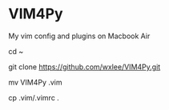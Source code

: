# VIM4Py
My vim config and plugins on Macbook Air

cd ~

git clone https://github.com/wxlee/VIM4Py.git

mv VIM4Py .vim

cp .vim/.vimrc .

